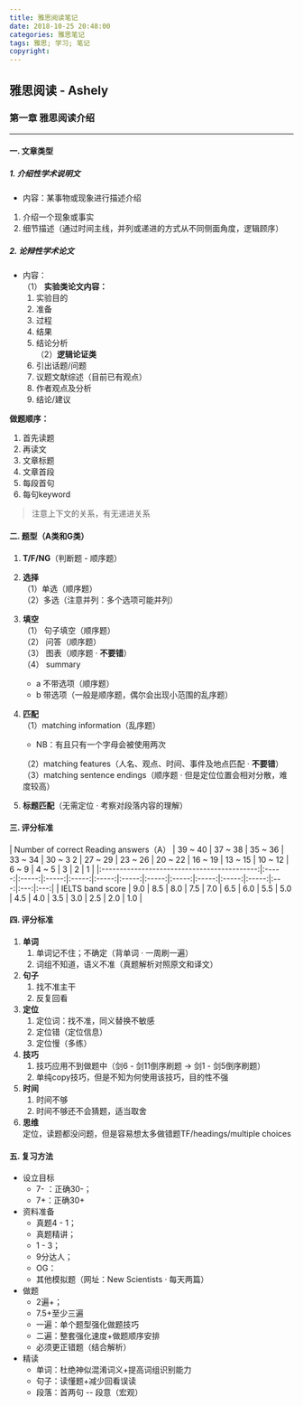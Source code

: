 ```yaml
---
title: 雅思阅读笔记
date: 2018-10-25 20:48:00 
categories: 雅思笔记
tags: 雅思; 学习; 笔记
copyright: 
---
```


## 雅思阅读 - Ashely

### 第一章 雅思阅读介绍
---

#### 一. 文章类型

##### 1. 介绍性学术说明文
 * 内容：某事物或现象进行描述介绍   
 1. 介绍一个现象或事实  
 2. 细节描述（通过时间主线，并列或递进的方式从不同侧面角度，逻辑顾序）

##### 2. 论辩性学术论文
 * 内容：  
  （1） **实验类论文内容：**  
   1. 实验目的  
   2. 准备  
   3. 过程  
   4. 结果  
   5. 结论分析  
  （2）**逻辑论证类**   
   1. 引出话题/问题  
   2. 议题文献综述（目前已有观点）  
   3. 作者观点及分析  
   4. 结论/建议

**做题顺序：**   
 1. 首先读题  
 2. 再读文  
 3. 文章标题  
 4. 文章首段  
 5. 每段首句  
 6. 每句keyword
  
 > 注意上下文的关系，有无递进关系

#### 二. 题型（A类和G类）
 1. **T/F/NG**（判断题 - 顺序题）
 2. **选择**  
    （1）单选（顺序题）  
    （2）多选（注意并列：多个选项可能并列）
 3. **填空**  
    （1） 句子填空（顺序题）  
    （2） 问答（顺序题）  
    （3） 图表（顺序题 · **不要错**）  
    （4） summary     
     * a 不带选项（顺序题）  
     * b 带选项（一般是顺序题，偶尔会出现小范围的乱序题）
 4. **匹配**   
    （1）matching information（乱序题）
  
    * NB：有且只有一个字母会被使用两次  
    
    （2）matching features（人名、观点、时间、事件及地点匹配 · **不要错**）  
    （3）matching sentence endings（顺序题 · 但是定位位置会相对分散，难度较高） 
 5. **标题匹配**（无需定位 · 考察对段落内容的理解）

#### 三. 评分标准

| Number of correct Reading  answers（A） | 39 ~ 40 | 37 ~ 38 | 35 ~ 36 | 33 ~ 34 | 30 ~ 3   2 | 27 ~ 29 | 23 ~ 26 | 20 ~ 22 | 16 ~ 19 | 13 ~ 15 | 10 ~ 12 | 6 ~ 9 | 4 ~ 5 |  3  | 2 |  1  |
|:-------------------------------------------:|:-----:|:-----:|:-----:|:-----:|:-----:|:-----:|:-----:|:-----:|:-----:|:-----:|:-----:|:---:|:---:|:---:|
|               IELTS band score              |  9.0  |  8.5  |  8.0  |  7.5  |  7.0  |  6.5  |  6.0  |  5.5  |  5.0  |  4.5  |  4.0  | 3.5 | 3.0 | 2.5 | 2.0 | 1.0 |

#### 四. 评分标准
1. **单词**
    1.  单词记不住；不确定（背单词 · 一周刷一遍） 
    2.  词组不知道，语义不准（真题解析对照原文和译文）
2. **句子**
    1. 找不准主干
    2. 反复回看
3. **定位**
    1. 定位词：找不准，同义替换不敏感
    2. 定位错（定位信息）
    3. 定位慢（多练）
4. **技巧**
    1. 技巧应用不到做题中（剑6 - 剑11倒序刷题 -> 剑1 - 剑5倒序刷题）
    2. 单纯copy技巧，但是不知为何使用该技巧，目的性不强 
5. **时间**
    1. 时间不够
    2. 时间不够还不会猜题，适当取舍
6. **思维**  
    定位，读题都没问题，但是容易想太多做错题TF/headings/multiple choices

#### 五. 复习方法
* 设立目标
    * 7- ：正确30-；
    * 7+：正确30+
* 资料准备
    * 真题4 - 1；
    * 真题精讲；
    * 1 - 3；
    * 9分达人；
    * OG：
    * 其他模拟题（网址：New Scientists · 每天两篇）
* 做题
    * 2遍+；
    * 7.5+至少三遍
    * 一遍：单个题型强化做题技巧
    * 二遍：整套强化速度+做题顺序安排
    * 必须更正错题（结合解析）
* 精读
    * 单词：杜绝神似混淆词义+提高词组识别能力
    * 句子：读懂题+减少回看误读
    * 段落：首两句 -- 段意（宏观）
